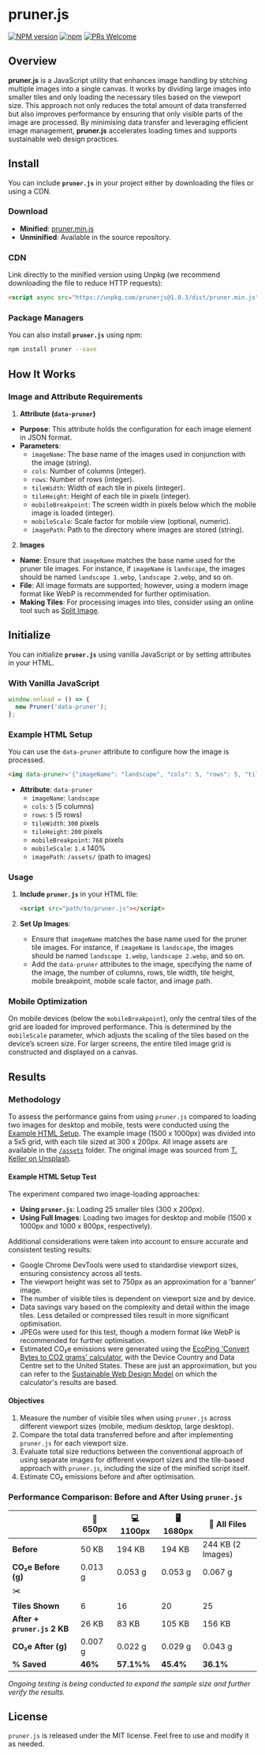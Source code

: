 # pruner.js

[![NPM version](https://img.shields.io/npm/v/prunerjs.svg)](https://www.npmjs.com/package/prunerjs)
[![npm](https://img.shields.io/npm/dt/prunerjs.svg)](https://www.npmtrends.com/prunerjs)
[![PRs Welcome](https://img.shields.io/badge/PRs-welcome-brightgreen.svg)](https://egghead.io/courses/how-to-contribute-to-an-open-source-project-on-github)

## Overview

**pruner.js** is a JavaScript utility that enhances image handling by stitching multiple images into a single canvas. It works by dividing large images into smaller tiles and only loading the necessary tiles based on the viewport size. This approach not only reduces the total amount of data transferred but also improves performance by ensuring that only visible parts of the image are processed. By minimising data transfer and leveraging efficient image management, **pruner.js** accelerates loading times and supports sustainable web design practices.

## Install

You can include **`pruner.js`** in your project either by downloading the files or using a CDN.

### Download

- **Minified**: [pruner.min.js](https://unpkg.com/prunerjs@1.0.3/dist/pruner.min.js)
- **Unminified**: Available in the source repository.

### CDN

Link directly to the minified version using Unpkg (we recommend downloading the file to reduce HTTP requests):

```html
<script async src="https://unpkg.com/prunerjs@1.0.3/dist/pruner.min.js"></script>
```

### Package Managers

You can also install **`pruner.js`** using npm:

```bash
npm install pruner --save
```

## How It Works

### Image and Attribute Requirements

1. **Attribute (`data-pruner`)**
  - **Purpose**: This attribute holds the configuration for each image element in JSON format.
  - **Parameters**:
    - `imageName`: The base name of the images used in conjunction with the image (string).
    - `cols`: Number of columns (integer).
    - `rows`: Number of rows (integer).
    - `tileWidth`: Width of each tile in pixels (integer).
    - `tileHeight`: Height of each tile in pixels (integer).
    - `mobileBreakpoint`: The screen width in pixels below which the mobile image is loaded (integer).
    - `mobileScale`: Scale factor for mobile view (optional, numeric).
    - `imagePath`: Path to the directory where images are stored (string).

2. **Images**
  - **Name**: Ensure that `imageName` matches the base name used for the pruner tile images. For instance, if `imageName` is `landscape`, the images should be named `landscape 1.webp`, `landscape 2.webp`, and so on.
  - **File**: All image formats are supported; however, using a modern image format like WebP is recommended for further optimisation.
  - **Making Tiles**: For processing images into tiles, consider using an online tool such as [Split Image](https://pinetools.com/split-image).

## Initialize

You can initialize **`pruner.js`** using vanilla JavaScript or by setting attributes in your HTML.

### With Vanilla JavaScript

```javascript
window.onload = () => {
  new Pruner('data-pruner');
};
```

### Example HTML Setup

You can use the `data-pruner` attribute to configure how the image is processed.

```html
<img data-pruner='{"imageName": "landscape", "cols": 5, "rows": 5, "tileWidth": 300, "tileHeight": 200, "mobileBreakpoint": 768, "mobileScale":1.4, "imagePath": "assets/"}' alt="Landscape photography of mountains in New Zealand by Tobias Keller" loading="lazy">
```

- **Attribute**: `data-pruner`
  - `imageName`: `landscape`
  - `cols`: `5` (5 columns)
  - `rows`: `5` (5 rows)
  - `tileWidth`: `300` pixels
  - `tileHeight`: `200` pixels
  - `mobileBreakpoint`: `768` pixels
  - `mobileScale`: `1.4` 140%
  - `imagePath`: `/assets/` (path to images)

### Usage

1. **Include `pruner.js`** in your HTML file:
   ```html
   <script src="path/to/pruner.js"></script>
   ```

2. **Set Up Images**:
   - Ensure that `imageName` matches the base name used for the pruner tile images. For instance, if `imageName` is `landscape`, the images should be named `landscape 1.webp`, `landscape 2.webp`, and so on.
   - Add the `data-pruner` attributes to the image, specifying the name of the image, the number of columns, rows, tile width, tile height, mobile breakpoint, mobile scale factor, and image path.

### Mobile Optimization

On mobile devices (below the `mobileBreakpoint`), only the central tiles of the grid are loaded for improved performance. This is determined by the `mobileScale` parameter, which adjusts the scaling of the tiles based on the device’s screen size. For larger screens, the entire tiled image grid is constructed and displayed on a canvas.

## Results

### Methodology

To assess the performance gains from using `pruner.js` compared to loading two images for desktop and mobile, tests were conducted using the [Example HTML Setup](#example-html-setup). The example image (1500 x 1000px) was divided into a 5x5 grid, with each tile sized at 300 x 200px. All image assets are available in the [`/assets`](/assets) folder. The original image was sourced from [T. Keller on Unsplash](https://unsplash.com/photos/landscape-photography-of-lake-and-mountain-73F4pKoUkM0).

#### Example HTML Setup Test

The experiment compared two image-loading approaches:
- **Using `pruner.js`**: Loading 25 smaller tiles (300 x 200px).
- **Using Full Images**: Loading two images for desktop and mobile (1500 x 1000px and 1000 x 800px, respectively).

Additional considerations were taken into account to ensure accurate and consistent testing results:
- Google Chrome DevTools were used to standardise viewport sizes, ensuring consistency across all tests.
- The viewport height was set to 750px as an approximation for a 'banner' image.
- The number of visible tiles is dependent on viewport size and by device.
- Data savings vary based on the complexity and detail within the image tiles. Less detailed or compressed tiles result in more significant optimisation.
- JPEGs were used for this test, though a modern format like WebP is recommended for further optimisation.
- Estimated CO₂e emissions were generated using the [EcoPing 'Convert Bytes to CO2 grams' calculator](https://ecoping.earth/tools/convert-bytes-to-co2-grams/), with the Device Country and Data Centre set to the United States. These are just an approximation, but you can refer to the [Sustainable Web Design Model](https://sustainablewebdesign.org/estimating-digital-emissions/) on which the calculator's results are based.

#### Objectives

1. Measure the number of visible tiles when using `pruner.js` across different viewport sizes (mobile, medium desktop, large desktop).
2. Compare the total data transferred before and after implementing `pruner.js` for each viewport size.
3. Evaluate total size reductions between the conventional approach of using separate images for different viewport sizes and the tile-based approach with `pruner.js`, including the size of the minified script itself.
4. Estimate CO₂ emissions before and after optimisation.

### Performance Comparison: Before and After Using `pruner.js`

|                              | 📱 650px                | 💻 1100px                | 🖥️ 1680px               | 📁 All Files            |
|------------------------------|-------------------------|-------------------------|-------------------------|-------------------------|
| **Before**                   | 50 KB                   | 194 KB                  | 194 KB                  | 244 KB (2 Images)       |
| **CO₂e Before (g)**          | 0.013 g                 | 0.053 g                 | 0.053 g                 | 0.067 g                 |
| ✂️                            |                         |                         |                         |                         |
| **Tiles Shown**              | 6                       | 16                      | 20                      | 25                      |
| **After + `pruner.js` 2 KB** | 26 KB                   | 83 KB                   | 105 KB                  | 156 KB                  |
| **CO₂e After (g)**           | 0.007 g                 | 0.022 g                 | 0.029 g                 | 0.043 g                 |
| **% Saved**                  | **46%**                 | **57.1%%**              | **45.4%**               | **36.1%**               |

*Ongoing testing is being conducted to expand the sample size and further verify the results.*

## License

`pruner.js` is released under the MIT license. Feel free to use and modify it as needed.